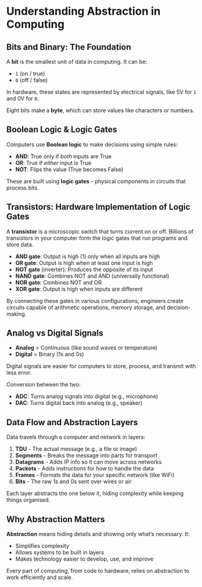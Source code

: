 # Understanding Abstraction in Computing

## Bits and Binary: The Foundation

A **bit** is the smallest unit of data in computing. It can be:

- `1` (on / true)
- `0` (off / false)

In hardware, these states are represented by electrical signals, like 5V for `1` and 0V for `0`.

Eight bits make a **byte**, which can store values like characters or numbers.

## Boolean Logic & Logic Gates

Computers use **Boolean logic** to make decisions using simple rules:

- **AND**: True only if *both* inputs are True  
- **OR**: True if *either* input is True  
- **NOT**: Flips the value (True becomes False)

These are built using **logic gates** - physical components in circuits that process bits.

## Transistors: Hardware Implementation of Logic Gates

A **transistor** is a microscopic switch that turns current on or off. Billions of transistors in your computer form the logic gates that run programs and store data.

- **AND gate**: Output is high (1) only when all inputs are high
- **OR gate**: Output is high when at least one input is high
- **NOT gate** (inverter): Produces the opposite of its input
- **NAND gate**: Combines NOT and AND (universally functional)
- **NOR gate**: Combines NOT and OR
- **XOR gate**: Output is high when inputs are different

By connecting these gates in various configurations, engineers create circuits capable of arithmetic operations, memory storage, and decision-making.
## Analog vs Digital Signals

- **Analog** = Continuous (like sound waves or temperature)
- **Digital** = Binary (1s and 0s)

Digital signals are easier for computers to store, process, and transmit with less error.

Conversion between the two:
- **ADC**: Turns analog signals into digital (e.g., microphone)
- **DAC**: Turns digital back into analog (e.g., speaker)

## Data Flow and Abstraction Layers

Data travels through a computer and network in layers:

1. **TDU** - The actual message (e.g., a file or image)
2. **Segments** - Breaks the message into parts for transport
3. **Datagrams** - Adds IP info so it can move across networks
4. **Packets** - Adds instructions for how to handle the data
5. **Frames** - Formats the data for your specific network (like WiFi)
6. **Bits** - The raw 1s and 0s sent over wires or air

Each layer abstracts the one below it, hiding complexity while keeping things organised.

## Why Abstraction Matters

**Abstraction** means hiding details and showing only what’s necessary. It:

- Simplifies complexity
- Allows systems to be built in layers
- Makes technology easier to develop, use, and improve

Every part of computing, from code to hardware, relies on abstraction to work efficiently and scale.